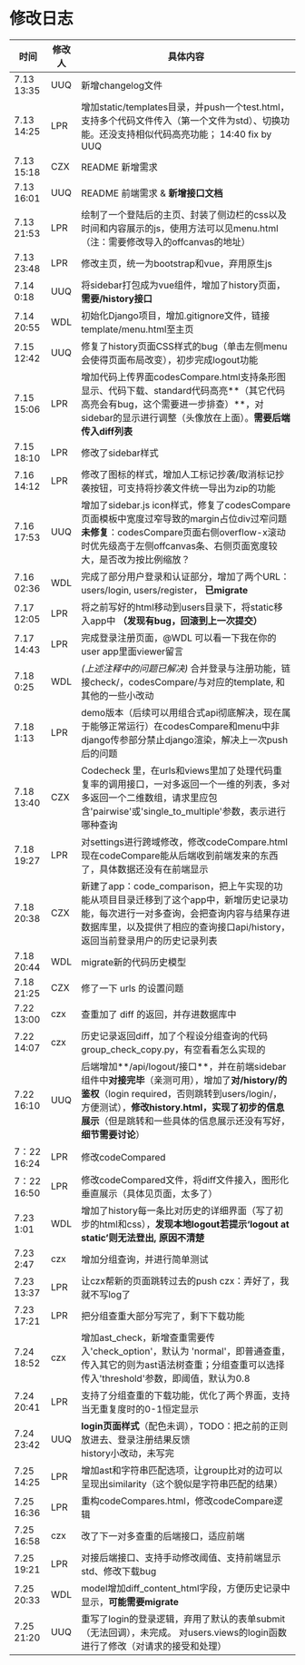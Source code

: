 # 修改日志

| 时间        | 修改人 | 具体内容                                                     |
| ----------- | ------ | ------------------------------------------------------------ |
| 7.13  13:35 | UUQ    | 新增changelog文件                                            |
| 7.13  14:25 | LPR    | 增加static/templates目录，并push一个test.html，支持多个代码文件传入（第一个文件为std）、切换功能。还没支持相似代码高亮功能； 14:40 fix by UUQ |
| 7.13 15:18  | CZX    | README 新增需求                                              |
| 7.13 16:01  | UUQ    | README 前端需求 & **新增接口文档**                           |
| 7.13 21:53  | LPR    | 绘制了一个登陆后的主页、封装了侧边栏的css以及时间和内容展示的js，使用方法可以见menu.html（注：需要修改导入的offcanvas的地址） |
| 7.13 23:48  | LPR    | 修改主页，统一为bootstrap和vue，弃用原生js                   |
| 7.14   0:18 | UUQ    | 将sidebar打包成为vue组件，增加了history页面，**需要/history接口** |
| 7.14 20:55  | WDL    | 初始化Django项目，增加.gitignore文件，链接template/menu.html至主页 |
| 7.15 12:42  | UUQ    | 修复了history页面CSS样式的bug（单击左侧menu会使得页面布局改变），初步完成logout功能 |
| 7.15 15:06  | LPR    | 增加代码上传界面codesCompare.html支持条形图显示、代码下载、standard代码高亮**（其它代码高亮会有bug，这个需要进一步排查）**，对sidebar的显示进行调整（头像放在上面）。**需要后端传入diff列表** |
| 7.15 18:10  | LPR    | 修改了sidebar样式                                            |
| 7.16 14:12  | LPR    | 修改了图标的样式，增加人工标记抄袭/取消标记抄袭按钮，可支持将抄袭文件统一导出为zip的功能 |
| 7.16 17:53  | UUQ    | 增加了sidebar.js icon样式，修复了codesCompare页面模板中宽度过窄导致的margin占位div过窄问题<br>**未修复**：codesCompare页面右侧overflow-x滚动时优先级高于左侧offcanvas条、右侧页面宽度较大，是否改为按比例缩放？ |
| 7.16 02:36  | WDL    | 完成了部分用户登录和认证部分，增加了两个URL：users/login, users/register， **已migrate** |
| 7.17 12:05  | LPR    | 将之前写好的html移动到users目录下，将static移入app中 **（发现有bug，回滚到上一次提交）** |
| 7.17 14:43  | LPR    | 完成登录注册页面，@WDL 可以看一下我在你的user app里面viewer留言 |
| 7.18  0:25  | WDL    | _(上述注释中的问题已解决)_ 合并登录与注册功能，链接check/，codesCompare/与对应的template, 和其他的一些小改动 |
| 7.18  1:13  | LPR    | demo版本（后续可以用组合式api彻底解决，现在属于能够正常运行）在codesCompare和menu中非django传参部分禁止django渲染，解决上一次push后的问题 |
| 7.18  13:40 | CZX    | Codecheck 里，在urls和views里加了处理代码重复率的调用接口，一对多返回一个一维的列表，多对多返回一个二维数组，请求里应包含'pairwise'或'single_to_multiple'参数，表示进行哪种查询 |
| 7.18 19:27  | LPR    | 对settings进行跨域修改，修改codeCompare.html 现在codeCompare能从后端收到前端发来的东西了，具体数据还没有在前端显示 |
| 7.18 20:38  | CZX    | 新建了app：code_comparison，把上午实现的功能从项目目录迁移到了这个app中，新增历史记录功能，每次进行一对多查询，会把查询内容与结果存进数据库里，以及提供了相应的查询接口api/history，返回当前登录用户的历史记录列表 |
| 7.18 20:44  | WDL    | migrate新的代码历史模型                                      |
| 7.18 21:25  | CZX    | 修了一下 urls 的设置问题                                     |
| 7.22 13:00  | czx    | 查重加了 diff 的返回，并存进数据库中                         |
| 7.22 14:07  | czx    | 历史记录返回diff，加了个程设分组查询的代码 group_check_copy.py，有空看看怎么实现的 |
| 7.22 16:10  | UUQ    | 后端增加**/api/logout/接口**，并在前端sidebar组件中**对接完毕**（亲测可用），增加了**对/history/的鉴权**（login required，否则跳转到users/login/，方便测试），**修改history.html，实现了初步的信息展示**（但是跳转和一些具体的信息展示还没有写好，**细节需要讨论**） |
| 7：22 16:24 | LPR    | 修改codeCompared                                             |
| 7：22 16:50 | LPR    | 修改codeCompared文件，将diff文件接入，图形化垂直展示（具体见页面，太多了） |
| 7.23 1:01   | WDL    | 增加了history每一条比对历史的详细界面（写了初步的html和css），**发现本地logout若提示‘logout at static’则无法登出, 原因不清楚** |
| 7.23 2:47   | czx    | 增加分组查询，并进行简单测试                                 |
| 7.23 13:37  | LPR    | 让czx帮新的页面跳转过去的push czx：弄好了，我就不写log了     |
| 7.23 17:21  | LPR    | 把分组查重大部分写完了，剩下下载功能                         |
| 7.24 18:52  | czx    | 增加ast_check，新增查重需要传入'check_option'，默认为 'normal'，即普通查重，传入其它的则为ast语法树查重；分组查重可以选择传入'threshold'参数，即阈值，默认为0.8 |
| 7.24 20:41  | LPR    | 支持了分组查重的下载功能，优化了两个界面，支持当无重复度时的0-1恒定显示 |
| 7.24 23:42  | UUQ    | **login页面样式**（配色未调），TODO：把之前的正则放进去、登录注册结果反馈<br> history小改动，未写完 |
| 7.25 14:25  | LPR    | 增加ast和字符串匹配选项，让group比对的边可以呈现出similarity（这个貌似是字符串匹配的结果） |
| 7.25 16:36  | LPR    | 重构codeCompares.html，修改codeCompare逻辑                   |
| 7.25 16:58  | czx    | 改了下一对多查重的后端接口，适应前端                         |
| 7.25 19:21  | LPR    | 对接后端接口、支持手动修改阈值、支持前端显示std、修改下载bug |
| 7.25 20:33  | WDL    | model增加diff_content_html字段，方便历史记录中显示，**可能需要migrate** |
| 7.25 21:20  | UUQ    | 重写了login的登录逻辑，弃用了默认的表单submit（无法回调），未完成。 对users.views的login函数进行了修改（对请求的接受和处理） |